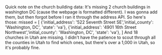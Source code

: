 Quick note on the church building data:
It's missing 2 church buildings in washington DC (cause the webpage is formatted different). I was gonna add them, but then forgot before I ran it through the address API. So here's those:
missed = [
    {'initial_address': '522 Seventh Street SE','initial_county': 'Washington, DC', 'state': 'va'},
    {'initial_address': '4901 16th Street Northwest','initial_county': 'Washington, DC', 'state': 'va'},
]
And 18 churches in Utah are missing. I didn't have the patience to scout through all the counties in Utah to find which ones, but there's over a 1,000 in Utah, so it's probably fine.
